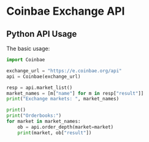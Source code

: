 # Coinbae Exchange API 
## Python API Usage

The basic usage:

``` python
import Coinbae

exchange_url = "https://e.coinbae.org/api"
api = Coinbae(exchange_url)

resp = api.market_list()
market_names = [m["name"] for m in resp["result"]]
print("Exchange markets: ", market_names)

print()
print("Orderbooks:")
for market in market_names:
    ob = api.order_depth(market=market)
    print(market, ob["result"])
```
